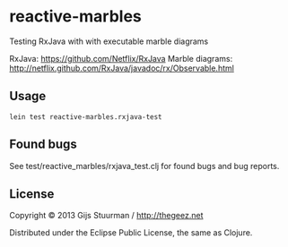 # reactive-marbles

Testing RxJava with with executable marble diagrams

RxJava: https://github.com/Netflix/RxJava
Marble diagrams: http://netflix.github.com/RxJava/javadoc/rx/Observable.html

## Usage
```
lein test reactive-marbles.rxjava-test
```

## Found bugs
See test/reactive_marbles/rxjava_test.clj for found bugs and bug reports.

## License

Copyright © 2013 Gijs Stuurman / http://thegeez.net

Distributed under the Eclipse Public License, the same as Clojure.
